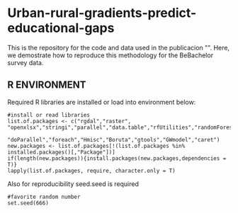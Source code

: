 # Urban-rural-gradients-predict-educational-gaps

This is the repository for the code and data used in the publicacion "". Here, we demostrate how to reproduce this methodology for the BeBachelor survey data. 

## R ENVIRONMENT

Required R libraries are installed or load into environment below:

```{r eval=FALSE}
#install or read libraries
list.of.packages <- c("rgdal","raster", "openxlsx","stringi","parallel","data.table","rfUtilities","randomForest",
                      "doParallel","foreach","Hmisc","Boruta","gtools","GWmodel","caret")
new.packages <- list.of.packages[!(list.of.packages %in% installed.packages()[,"Package"])]
if(length(new.packages)){install.packages(new.packages,dependencies = T)}
lapply(list.of.packages, require, character.only = T)
```

Also for reproducibility seed.seed is required

```{r eval=FALSE}
#favorite random number
set.seed(666)
```
